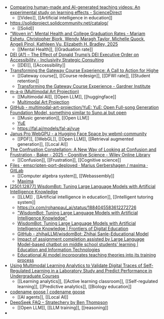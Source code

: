 - [Comparing human-made and AI-generated teaching videos: An experimental study on learning effects - ScienceDirect](https://www.sciencedirect.com/science/article/pii/S0360131524001787)
	- [[Video]], [[Artificial intelligence in education]]
- https://solidproject.solidcommunity.net/catalog/
	- [[Solid]]
- [“Woven in”: Mental Health and College Graduation Rates - Mariam Eshetu, Christopher Bjork, Wendy Maragh Taylor, Michelle Quock, Angeli Pinol, Kathleen Vu, Elizabeth H. Bradley, 2025](https://journals.sagepub.com/doi/abs/10.1177/15210251241313456?journalCode=csra)
	- [[Mental Health]], [[Graduation rate]]
- [DEI (A?) – The Effect of Donald Trump’s DEI Executive Order on Accessibility - Inclusivity Strategic Consulting](https://inclusivity.consulting/2025/01/24/dei-a-the-effect-of-donald-trumps-dei-executive-order-on-accessibility/)
	- [[DEI]], [[Accessibility]]
- [Transforming the Gateway Course Experience: A Call to Action for Highe](https://www.routledge.com/Transforming-the-Gateway-Course-Experience-A-Call-to-Action-for-Higher-Education/Koch/p/book/9781620369630)
	- [[Gateway course]], [[Course redesign]], [[DFWI rate]], [[Student retention]]
	- [Transforming the Gateway Course Experience - Gardner Institute](https://gardnerinstitute.org/news-resources/transforming-the-gateway-course-experience/)
- [m-a-p (Multimodal Art Projection)](https://huggingface.co/m-a-p)
	- [[Multimodal AI]], [[Open LLM]], [[huggingface]]
	- [Multimodal Art Projection](https://m-a-p.ai/)
- [GitHub - multimodal-art-projection/YuE: YuE: Open Full-song Generation Foundation Model, something similar to Suno.ai but open](https://github.com/multimodal-art-projection/YuE)
	- [[Music generation]], [[Open LLM]]
	- [YuE](https://map-yue.github.io/)
	- https://fal.ai/models/fal-ai/yue
- [Janus Pro WebGPU - a Hugging Face Space by webml-community](https://huggingface.co/spaces/webml-community/janus-pro-webgpu)
	- [[PDF]], [[WebGL]], [[Open LLM]], [[Retrieval augmented generation]], [[Local AI]]
- [The Confrustion Constellation: A New Way of Looking at Confusion and Frustration - Baker - 2025 - Cognitive Science - Wiley Online Library](https://onlinelibrary.wiley.com/doi/full/10.1111/cogs.70035?campaign=woletoc)
	- [[Confusion]], [[Frustration]], [[Cognitive science]]
- [Files · emscripten-port-deployed · Marius Gerbershagen / maxima · GitLab](https://gitlab.com/spaghettisalat/maxima/-/tree/emscripten-port-deployed?ref_type=heads)
	- [[Computer algebra system]], [[Webassembly]]
	- [Maxima](https://maxima-on-wasm.pages.dev/)
- [[2501.12877] WisdomBot: Tuning Large Language Models with Artificial Intelligence Knowledge](https://arxiv.org/abs/2501.12877)
	- [[LLM]] , [[Artificial intelligence in education]], [[Intelligent tutoring system]]
	- https://x.com/rohanpaul_ai/status/1884045583612272726
	- ["WisdomBot: Tuning Large Language Models with Artificial Intelligence Knowledge"](https://rohanpaul.substack.com/p/wisdombot-tuning-large-language-models)
	- [WisdomBot: Tuning Large Language Models with Artificial Intelligence Knowledge | Frontiers of Digital Education](https://link.springer.com/article/10.1007/s44366-024-0005-z)
	- [GitHub - zhihaiLLM/wisdomBot: Zhihai Sanle-Educational Model](https://github.com/zhihaiLLM/wisdomBot)
	- [Impact of assignment completion assisted by Large Language Model-based chatbot on middle school students’ learning | Education and Information Technologies](https://link.springer.com/article/10.1007/s10639-024-12898-3)
	- [Educational AI model incorporates teaching theories into its training process](https://techxplore.com/news/2024-12-ai-incorporates-theories.html)
- [Using Multimodal Learning Analytics to Validate Digital Traces of Self-Regulated Learning in a Laboratory Study and Predict Performance in Undergraduate Courses](https://psycnet.apa.org/fulltext/2025-32400-001.html)
	- [[Learning analytics]], [[Active learning classroom]], [[Self-regulated learning]], [[Predictive analytics]], [[Biology education]]
- [codename goose | codename goose](https://block.github.io/goose/)
	- [[AI agents]], [[Local AI]]
- [DeepSeek FAQ – Stratechery by Ben Thompson](https://stratechery.com/2025/deepseek-faq/)
	- [[Open LLM]], [[LLM training]], [[reasoning]]
-